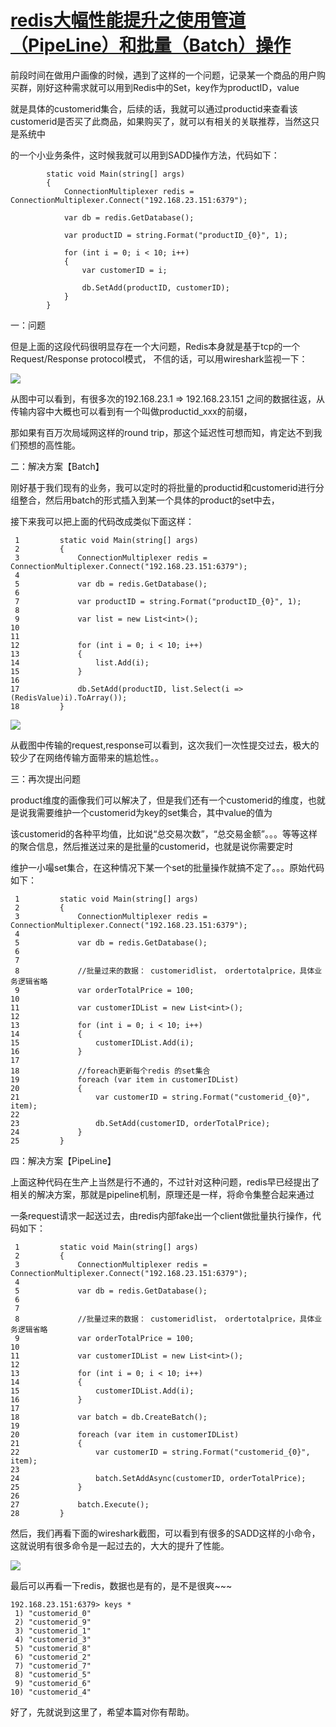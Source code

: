 # [redis大幅性能提升之使用管道（PipeLine）和批量（Batch）操作][0]

前段时间在做用户画像的时候，遇到了这样的一个问题，记录某一个商品的用户购买群，刚好这种需求就可以用到Redis中的Set，key作为productID，value

就是具体的customerid集合，后续的话，我就可以通过productid来查看该customerid是否买了此商品，如果购买了，就可以有相关的关联推荐，当然这只是系统中

的一个小业务条件，这时候我就可以用到SADD操作方法，代码如下：

 


            static void Main(string[] args)
            {
                ConnectionMultiplexer redis = ConnectionMultiplexer.Connect("192.168.23.151:6379");
    
                var db = redis.GetDatabase();
    
                var productID = string.Format("productID_{0}", 1);
    
                for (int i = 0; i < 10; i++)
                {
                    var customerID = i;
    
                    db.SetAdd(productID, customerID);
                }
            }


一：问题

但是上面的这段代码很明显存在一个大问题，Redis本身就是基于tcp的一个Request/Response protocol模式， 不信的话，可以用wireshark监视一下：

![][1]

从图中可以看到，有很多次的192.168.23.1 => 192.168.23.151 之间的数据往返，从传输内容中大概也可以看到有一个叫做productid_xxx的前缀，

那如果有百万次局域网这样的round trip，那这个延迟性可想而知，肯定达不到我们预想的高性能。

二：解决方案【Batch】

刚好基于我们现有的业务，我可以定时的将批量的productid和customerid进行分组整合，然后用batch的形式插入到某一个具体的product的set中去，

接下来我可以把上面的代码改成类似下面这样：

 


     1         static void Main(string[] args)
     2         {
     3             ConnectionMultiplexer redis = ConnectionMultiplexer.Connect("192.168.23.151:6379");
     4 
     5             var db = redis.GetDatabase();
     6 
     7             var productID = string.Format("productID_{0}", 1);
     8 
     9             var list = new List<int>();
    10 
    11 
    12             for (int i = 0; i < 10; i++)
    13             {
    14                 list.Add(i);
    15             }
    16 
    17             db.SetAdd(productID, list.Select(i => (RedisValue)i).ToArray());
    18         }


![][2]

从截图中传输的request,response可以看到，这次我们一次性提交过去，极大的较少了在网络传输方面带来的尴尬性。。

三：再次提出问题

product维度的画像我们可以解决了，但是我们还有一个customerid的维度，也就是说我需要维护一个customerid为key的set集合，其中value的值为

该customerid的各种平均值，比如说“总交易次数”，“总交易金额”。。。等等这样的聚合信息，然后推送过来的是批量的customerid，也就是说你需要定时

维护一小嘬set集合，在这种情况下某一个set的批量操作就搞不定了。。。原始代码如下：

 


     1         static void Main(string[] args)
     2         {
     3             ConnectionMultiplexer redis = ConnectionMultiplexer.Connect("192.168.23.151:6379");
     4 
     5             var db = redis.GetDatabase();
     6 
     7 
     8             //批量过来的数据： customeridlist， ordertotalprice，具体业务逻辑省略
     9             var orderTotalPrice = 100;
    10 
    11             var customerIDList = new List<int>();
    12 
    13             for (int i = 0; i < 10; i++)
    14             {
    15                 customerIDList.Add(i);
    16             }
    17 
    18             //foreach更新每个redis 的set集合
    19             foreach (var item in customerIDList)
    20             {
    21                 var customerID = string.Format("customerid_{0}", item);
    22 
    23                 db.SetAdd(customerID, orderTotalPrice);
    24             }
    25         }


四：解决方案【PipeLine】

上面这种代码在生产上当然是行不通的，不过针对这种问题，redis早已经提出了相关的解决方案，那就是pipeline机制，原理还是一样，将命令集整合起来通过

一条request请求一起送过去，由redis内部fake出一个client做批量执行操作，代码如下：

 


     1         static void Main(string[] args)
     2         {
     3             ConnectionMultiplexer redis = ConnectionMultiplexer.Connect("192.168.23.151:6379");
     4 
     5             var db = redis.GetDatabase();
     6 
     7 
     8             //批量过来的数据： customeridlist， ordertotalprice，具体业务逻辑省略
     9             var orderTotalPrice = 100;
    10 
    11             var customerIDList = new List<int>();
    12 
    13             for (int i = 0; i < 10; i++)
    14             {
    15                 customerIDList.Add(i);
    16             }
    17 
    18             var batch = db.CreateBatch();
    19 
    20             foreach (var item in customerIDList)
    21             {
    22                 var customerID = string.Format("customerid_{0}", item);
    23 
    24                 batch.SetAddAsync(customerID, orderTotalPrice);
    25             }
    26 
    27             batch.Execute();
    28         }


然后，我们再看下面的wireshark截图，可以看到有很多的SADD这样的小命令，这就说明有很多命令是一起过去的，大大的提升了性能。

![][3]

最后可以再看一下redis，数据也是有的，是不是很爽~~~

 


    192.168.23.151:6379> keys *
     1) "customerid_0"
     2) "customerid_9"
     3) "customerid_1"
     4) "customerid_3"
     5) "customerid_8"
     6) "customerid_2"
     7) "customerid_7"
     8) "customerid_5"
     9) "customerid_6"
    10) "customerid_4"


好了，先就说到这里了，希望本篇对你有帮助。

[0]: http://www.cnblogs.com/huangxincheng/p/6212406.html
[1]: http://images2015.cnblogs.com/blog/214741/201612/214741-20161222173559339-947691352.png
[2]: http://images2015.cnblogs.com/blog/214741/201612/214741-20161222174213323-1635050322.png
[3]: http://images2015.cnblogs.com/blog/214741/201612/214741-20161222181648807-1015810229.png